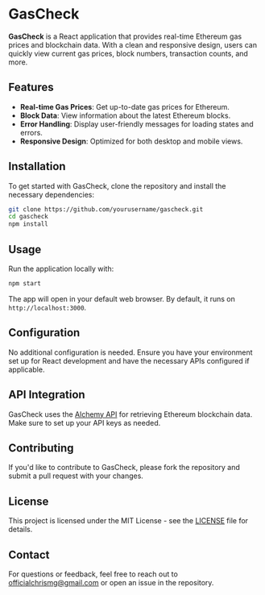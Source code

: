 
# GasCheck

**GasCheck** is a React application that provides real-time Ethereum gas prices and blockchain data. With a clean and responsive design, users can quickly view current gas prices, block numbers, transaction counts, and more.

## Features

- **Real-time Gas Prices**: Get up-to-date gas prices for Ethereum.
- **Block Data**: View information about the latest Ethereum blocks.
- **Error Handling**: Display user-friendly messages for loading states and errors.
- **Responsive Design**: Optimized for both desktop and mobile views.

## Installation

To get started with GasCheck, clone the repository and install the necessary dependencies:

```bash
git clone https://github.com/yourusername/gascheck.git
cd gascheck
npm install
```

## Usage

Run the application locally with:

```bash
npm start
```

The app will open in your default web browser. By default, it runs on `http://localhost:3000`.

## Configuration

No additional configuration is needed. Ensure you have your environment set up for React development and have the necessary APIs configured if applicable.

## API Integration

GasCheck uses the [Alchemy API](https://www.alchemy.com/) for retrieving Ethereum blockchain data. Make sure to set up your API keys as needed.

## Contributing

If you'd like to contribute to GasCheck, please fork the repository and submit a pull request with your changes. 

## License

This project is licensed under the MIT License - see the [LICENSE](LICENSE) file for details.

## Contact

For questions or feedback, feel free to reach out to officialchrismg@gmail.com or open an issue in the repository.

